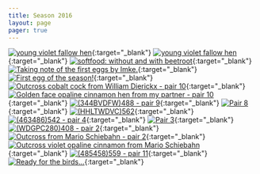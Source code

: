 ```yaml
---
title: Season 2016
layout: page
pager: true
---
```


[![young violet fallow hen](/img/thumbs/f6d145c5ecf51d5796b95a0a271dd6d53ccf701d.jpg)](http://i205.photobucket.com/albums/bb166/schilduil/Exhibition%20Budgerigars/Season%202016/2016-01-28%2022.17.03_zpspmtfzlhc.jpg){:target="_blank"}
[![young violet fallow hen](/img/thumbs/b6a9a85df59c76a43566c137fef42baefd111123.jpg)](http://i205.photobucket.com/albums/bb166/schilduil/Exhibition%20Budgerigars/Season%202016/2016-01-28%2022.16.23_zpswugbtwah.jpg){:target="_blank"}
[![softfood: without and with beetroot](/img/thumbs/4bb7d4ca67efd93982e3906e42501c0cf5018c5f.jpg)](http://i205.photobucket.com/albums/bb166/schilduil/Exhibition%20Budgerigars/Season%202016/FDB9F1D3-460C-4970-B951-00E29D309E19_zpsapkhiozk.jpg){:target="_blank"}
[![Taking note of the first eggs by Imke.](/img/thumbs/220a0035aef49c60231c280bee6df2d317f8172b.jpg)](http://i205.photobucket.com/albums/bb166/schilduil/Exhibition%20Budgerigars/Season%202016/806D2724-AAF0-4C60-83DA-99FC97C8858A_zps2s5ywfxr.jpg){:target="_blank"}
[![First egg of the season!](/img/thumbs/b30bf7af876b7645059d19ac37ea5a121afabfe4.jpg)](http://i205.photobucket.com/albums/bb166/schilduil/Exhibition%20Budgerigars/Season%202016/1027B5B9-5AC9-4C49-8E74-74A987C98D5D_zpsqj3wpn7g.jpg){:target="_blank"}
[![Outcross cobalt cock from William Dierickx - pair 10](/img/thumbs/4253216faf7aa3620cee7a6fd94f1f248f99b6c3.jpg)](http://i205.photobucket.com/albums/bb166/schilduil/Exhibition%20Budgerigars/Season%202016/DSC02138_zpsqhjwpxwv.jpg){:target="_blank"}
[![Golden face opaline cinnamon hen from my partner - pair 10](/img/thumbs/18e894aca3a725479327a1603a5743e7e8126741.jpg)](http://i205.photobucket.com/albums/bb166/schilduil/Exhibition%20Budgerigars/Season%202016/DSC02134_zpswmszkkjm.jpg){:target="_blank"}
[![(344BVDFW)488 - pair 9](/img/thumbs/2ab32139d0e5371c64c6046e9bd9a8c98250a254.jpg)](http://i205.photobucket.com/albums/bb166/schilduil/Exhibition%20Budgerigars/Season%202016/DSC02131_zpsfdncfpp7.jpg){:target="_blank"}
[![Pair 8](/img/thumbs/cf112d68bdd6f8b9677bb0ec7045d40cc2010a46.jpg)](http://i205.photobucket.com/albums/bb166/schilduil/Exhibition%20Budgerigars/Season%202016/DSC02127_zpsfawb1iqo.jpg){:target="_blank"}
[![(HHLTWDVC)562](/img/thumbs/559092fb318082a566d92890c7e1e617a0128f0f.jpg)](http://i205.photobucket.com/albums/bb166/schilduil/Exhibition%20Budgerigars/Season%202016/DSC02124_zpsk6ftwp0g.jpg){:target="_blank"}
[![(463486)542 - pair 4](/img/thumbs/76cb6162de05e4214d83eafea4f523d3295a99f1.jpg)](http://i205.photobucket.com/albums/bb166/schilduil/Exhibition%20Budgerigars/Season%202016/DSC02114_zpsiqapz1w0.jpg){:target="_blank"}
[![Pair 3](/img/thumbs/cd5600e38ce80dd070d33af37f023b33d6123ff3.jpg)](http://i205.photobucket.com/albums/bb166/schilduil/Exhibition%20Budgerigars/Season%202016/DSC02113_zps7nkbp5d4.jpg){:target="_blank"}
[![(WDGPC280)408 - pair 2](/img/thumbs/83e2696dfb7bb8e575361591559ef894f7c67e61.jpg)](http://i205.photobucket.com/albums/bb166/schilduil/Exhibition%20Budgerigars/Season%202016/DSC02109_zpsrtwjnhik.jpg){:target="_blank"}
[![Outcross from Mario Schiebahn - pair 2](/img/thumbs/f3d72fbc4a69104c6b1431f79af528e7c7eecffe.jpg)](http://i205.photobucket.com/albums/bb166/schilduil/Exhibition%20Budgerigars/Season%202016/DSC02108_zpsg1b83v12.jpg){:target="_blank"}
[![Outcross violet opaline cinnamon from Mario Schiebahn](/img/thumbs/229f0fc3cac3b48944bf3601c1dd3df848bb3296.jpg)](http://i205.photobucket.com/albums/bb166/schilduil/Exhibition%20Budgerigars/Season%202016/DSC02107_zpsywfhpytr.jpg){:target="_blank"}
[![(485458)559 - pair 11](/img/thumbs/e9fdd64f8016cb1460e8bcdd950f344735e18c24.jpg)](http://i205.photobucket.com/albums/bb166/schilduil/Exhibition%20Budgerigars/Season%202016/DSC02139_zpsbigo3ssc.jpg){:target="_blank"}
[![Ready for the birds...](/img/thumbs/aa543e63454be30c47257b9cd7d516167cea9de7.jpg)](http://i205.photobucket.com/albums/bb166/schilduil/Exhibition%20Budgerigars/Season%202016/2E94AAFF-8B85-4420-8F11-7398FC49841B_zpsfjh6ftnb.jpg){:target="_blank"}
